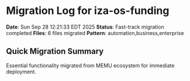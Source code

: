# Migration Log for iza-os-funding

**Date**: Sun Sep 28 12:21:33 EDT 2025
**Status**: Fast-track migration completed
**Files**:        6 files migrated
**Pattern**: automation,business,enterprise

## Quick Migration Summary
Essential functionality migrated from MEMU ecosystem for immediate deployment.
